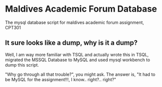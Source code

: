 # Maldives Academic Forum Database
The mysql database script for maldives academic forum assignment, CPT301

## It sure looks like a dump, why is it a dump?
Well, I am way more familiar with TSQL and actually wrote this in TSQL, migrated the MSSQL Database to MySQL and used mysql workbench to dump this script.

"Why go through all that trouble?", you might ask. The answer is, "It had to be MySQL for the assignment!!!, I know.. right?.. right?"
